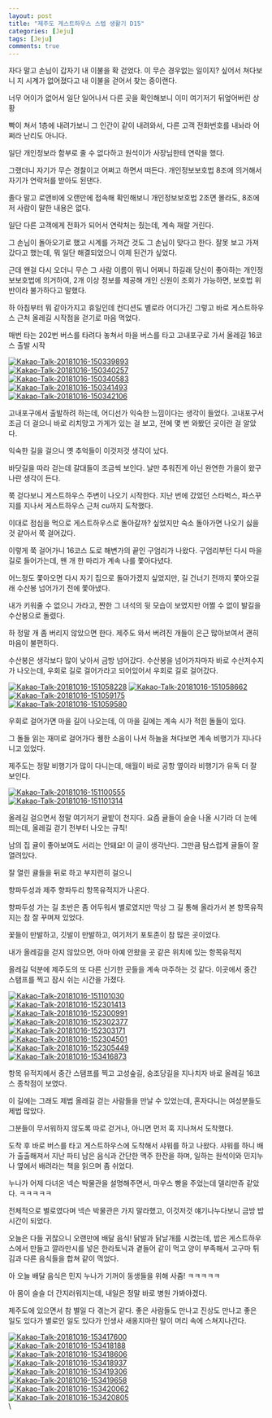 ```yaml
---
layout: post
title: "제주도 게스트하우스 스텝 생활기 D15" 
categories: [Jeju]
tags: [Jeju]
comments: true
---
```


<div> 
<p>
자다 말고 손님이 갑자기 내 이불을 확 걷었다. 
이 무슨 경우없는 일이지? 
싶어서 쳐다보니 
지 시계가 없어졌다고 내 이불을 걷어서 찾는 중이랜다. 

너무 어이가 없어서 일단 일어나서 다른 곳을 확인해보니
이미 여기저기 뒤엎어버린 상황 

빡이 쳐서 1층에 내려가보니 그 인간이 같이 내려와서, 
다른 고객 전화번호를 내놔라 어쩌라 
난리도 아니다. 

일단 개인정보라 함부로 줄 수 없다하고 
원석이가 사장님한테 연락을 했다. 

그랬더니 자기가 무슨 경찰이고 어쩌고 하면서 떠든다.
개인정보보호법 8조에 의거해서 자기가 
연락처를 받아도 된댄다. 

졸다 말고 로앤비에 오랜만에 접속해 
확인해보니 개인정보보호법 2조면 몰라도,
8조에 저 사람이 말한 내용은 없다. 

일단 다른 고객에게 전화가 되어서 연락처는 줬는데, 
계속 재랄 거린다. 

그 손님이 돌아오기로 했고 
시계를 가져간 것도 그 손님이 맞다고 한다. 
잘못 보고 가져갔다고 했는데,
뭐 일단 해결되었으니 이제 된건가 싶었다. 

근데 왠걸 다시 오더니 무슨 그 사람 이름이 뭐니 어쩌니 하길래
당신이 좋아하는 개인정보보호법에 의거하여, 
2개 이상 정보를 제공해 개인 신원이 조회가 가능하면,
보호법 위반이라 불가하다고 말했다. 

하 아침부터 뭐 같아가지고 휴일인데 컨디션도 별로라
어디가긴 그렇고 바로 게스트하우스 근처 올레길 시작점을 걷기로 마음 먹었다. 

매번 타는 202번 버스를 타려다 놓쳐서 
마을 버스를 타고 고내포구로 가서 올레길 16코스 출발 시작 
</p> 
<a href="https://ibb.co/igzBY0"><img src="https://preview.ibb.co/kWjOff/Kakao-Talk-20181016-150339893.jpg" alt="Kakao-Talk-20181016-150339893" border="0"></a><br />
<a href="https://ibb.co/b1JARL"><img src="https://preview.ibb.co/nxA1Y0/Kakao-Talk-20181016-150340257.jpg" alt="Kakao-Talk-20181016-150340257" border="0"></a><br />
<a href="https://ibb.co/i4b8D0"><img src="https://preview.ibb.co/eLqDff/Kakao-Talk-20181016-150340583.jpg" alt="Kakao-Talk-20181016-150340583" border="0"></a><br />
<a href="https://ibb.co/fezs6L"><img src="https://preview.ibb.co/d6OKmL/Kakao-Talk-20181016-150341493.jpg" alt="Kakao-Talk-20181016-150341493" border="0"></a><br />
<a href="https://ibb.co/fATDD0"><img src="https://preview.ibb.co/kBPmY0/Kakao-Talk-20181016-150342106.jpg" alt="Kakao-Talk-20181016-150342106" border="0"></a><br />

<p> 
고내포구에서 출발하려 하는데, 어디선가 익숙한 느낌이다는 생각이 들었다. 
고내포구서 조금 더 걸으니 바로 리치망고 가게가 있는 걸 보고, 
전에 몇 번 와봤던 곳이란 걸 알았다. 

익숙한 길을 걸으니 옛 추억들이 이것저것 생각이 났다. 

바닷길을 따라 걷는데 갈대들이 조금씩 보인다. 
날만 추워진게 아닌 완연한 가을이 왔구나란 생각이 든다. 

쭉 걷다보니 게스트하우스 주변이 나오기 시작한다. 
지난 번에 갔었던 스타벅스, 파스꾸지를 지나서 게스트하우스 근처 cu까지 도착했다. 

이대로 점심을 먹으로 게스트하우스로 돌아갈까? 싶었지만 
숙소 돌아가면 나오기 싫을것 같아서 쭉 걸어갔다. 

이렇게 쭉 걸어가니 16코스 도로 해변가의 끝인 구엄리가 나왔다. 
구엄리부턴 다시 마을길로 들어가는데,
왠 개 한 마리가 계속 나를 쫓아다녔다. 

어느정도 쫓아오면 다시 자기 집으로 돌아가겠지 싶었지만,
길 건너기 전까지 쫓아오길래 
수산봉 넘어가기 전에 쫓아냈다. 

내가 키워줄 수 없으니 가라고,
짠한 그 녀석의 뒷 모습이 보였지만 
어쩔 수 없이 발길을 수산봉으로 돌렸다. 

하 정말 개 좀 버리지 않았으면 한다. 
제주도 와서 버려진 개들이 은근 많아보여서 
괜히 마음이 불편하다. 

수산봉은 생각보다 많이 낮아서 금방 넘어갔다. 
수산봉을 넘어가자마자 바로 수산저수지가 나오는데, 
우회로 길로 걸어가라고 되어있어서 우회로 길로 걸어갔다. 
</p>
<a href="https://ibb.co/fmQh6L"><img src="https://preview.ibb.co/dEp9mL/Kakao-Talk-20181016-151058228.jpg" alt="Kakao-Talk-20181016-151058228" border="0"></a>
<a href="https://ibb.co/fgug0f"><img src="https://preview.ibb.co/d8J8ff/Kakao-Talk-20181016-151058662.jpg" alt="Kakao-Talk-20181016-151058662" border="0"></a><br />
<a href="https://ibb.co/m2cjLf"><img src="https://preview.ibb.co/iCrYD0/Kakao-Talk-20181016-151059175.jpg" alt="Kakao-Talk-20181016-151059175" border="0"></a><br />
<a href="https://ibb.co/eZtr0f"><img src="https://preview.ibb.co/dtZLt0/Kakao-Talk-20181016-151059580.jpg" alt="Kakao-Talk-20181016-151059580" border="0"></a><br />

<p>
우회로 걸어가면 마을 길이 나오는데, 
이 마을 길에는 계속 시가 적힌 돌들이 있다. 

그 돌들 읽는 재미로 걸어가다 궹한 소음이 나서 하늘을 쳐다보면
계속 비행기가 지나다니고 있었다. 

제주도는 정말 비행기가 많이 다니는데, 
애월이 바로 공항 옆이라 비행기가 유독 더 잘 보인다. 

</p>
<a href="https://ibb.co/dMS4mL"><img src="https://preview.ibb.co/fu3c6L/Kakao-Talk-20181016-151100555.jpg" alt="Kakao-Talk-20181016-151100555" border="0"></a><br />
<a href="https://ibb.co/fbzH6L"><img src="https://preview.ibb.co/gGJoD0/Kakao-Talk-20181016-151101314.jpg" alt="Kakao-Talk-20181016-151101314" border="0"></a><br />

<p>
올레길 걸으면서 정말 여기저기 귤밭이 천지다. 
요즘 귤들이 슬슬 나올 시기라 더 눈에 띄는데, 
올레길 걷기 전부터 나오는 규칙! 

남의 집 귤이 좋아보여도 서리는 안돼요! 
이 글이 생각난다. 
그만큼 탐스럽게 귤들이 잘 열려있다. 

잘 열린 귤들을 뒤로 하고 부지런히 걸으니 

향파두성과 
제주 향파두리 항목유적지가 나온다. 

향파두성 가는 길 초반은 좀 어두워서 별로였지만
막상 그 길 통해 올라가서 본 항목유적지는 참 잘 꾸며져 있었다. 

꽃들이 만발하고, 깃발이 만발하고,
여기저기 포토존이 참 많은 곳이었다. 

내가 올레길을 걷지 않았으면, 아마 아예 안왔을 곳 같은 
위치에 있는 항목유적지 

올레길 덕분에 제주도의 또 다른 신기한 곳들을 계속
마주하는 것 같다. 
이곳에서 중간 스탬프를 찍고 잠시 쉬는 시간을 가졌다. 
</p>
<a href="https://ibb.co/hpx4mL"><img src="https://preview.ibb.co/fGMVRL/Kakao-Talk-20181016-151101030.jpg" alt="Kakao-Talk-20181016-151101030" border="0"></a><br />
<a href="https://ibb.co/ezrat0"><img src="https://preview.ibb.co/fWR8D0/Kakao-Talk-20181016-152301413.jpg" alt="Kakao-Talk-20181016-152301413" border="0"></a><br />
<a href="https://ibb.co/fA8MY0"><img src="https://preview.ibb.co/hijvt0/Kakao-Talk-20181016-152300991.jpg" alt="Kakao-Talk-20181016-152300991" border="0"></a><br />
<a href="https://ibb.co/jrWEmL"><img src="https://preview.ibb.co/eaAkt0/Kakao-Talk-20181016-152302377.jpg" alt="Kakao-Talk-20181016-152302377" border="0"></a><br />
<a href="https://ibb.co/hNdmi0"><img src="https://preview.ibb.co/mqymi0/Kakao-Talk-20181016-152303171.jpg" alt="Kakao-Talk-20181016-152303171" border="0"></a><br />
<a href="https://ibb.co/n6pgGL"><img src="https://preview.ibb.co/iVmiVf/Kakao-Talk-20181016-152304501.jpg" alt="Kakao-Talk-20181016-152304501" border="0"></a><br />
<a href="https://ibb.co/kZcCO0"><img src="https://preview.ibb.co/jPAXO0/Kakao-Talk-20181016-152305449.jpg" alt="Kakao-Talk-20181016-152305449" border="0"></a><br />
<a href="https://ibb.co/nKXqAf"><img src="https://preview.ibb.co/gHtabL/Kakao-Talk-20181016-153416873.jpg" alt="Kakao-Talk-20181016-153416873" border="0"></a><br />

<p>
항목 유적지에서 중간 스탬프를 찍고 
고성숲길, 숭조당길을 지나치자 바로 올레길 16코스 종착점이 보였다. 
  
이 길에는 그래도 제법 올레길 걷는 사람들을 만날 수 있었는데, 
혼자다니는 여성분들도 제법 많았다. 

그분들이 무서워하지 않도록 따로 걷거나, 아니면 먼저 훅 지나쳐서 도착했다. 

도착 후 바로 버스를 타고 게스트하우스에 도착해서 샤워를 하고 나왔다. 
샤워를 하니 배가 출출해져서 지난 파티 남은 음식과 간단한 맥주 한잔을 하며, 
일하는 원석이와 민지누나 옆에서 배려라는 책을 읽으며 좀 쉬었다. 

누나가 어제 다녀온 넥슨 박물관을 설명해주면서, 
마우스 빵을 주었는데 델리만쥬 같았다. ㅋㅋㅋㅋㅋ 

전체적으로 별로였다며 넥슨 박물관은 가지 말라했고, 
이것저것 얘기나누다보니 금방 밥 시간이 되었다. 

오늘은 다들 귀찮으니 오랜만에 배달 음식! 
닭발과 닭날개를 시켰는데, 밥은 게스트하우스에서 만들고 
깔라만시를 넣은 한라토닉과 곁들어 같이 먹고 양이 부족해서 
고구마 튀김과 다른 음식들을 합쳐 같이 먹었다.

아 오늘 배달 음식은 민지 누나가 기꺼이 동생들을 위해 사줌! ㅋㅋㅋㅋㅋ 

아 몸이 슬슬 더 간지러워지는데, 
내일은 정말 바로 병원 가봐야겠다.

제주도에 있으면서 참 별일 다 겪는거 같다. 
좋은 사람들도 만나고 진상도 만나고 
좋은 일도 있다가 별로인 일도 있다가 
인생사 새옹지마란 말이 머리 속에 스쳐지나간다. 
</p>
<a href="https://ibb.co/cRswi0"><img src="https://preview.ibb.co/mAYQbL/Kakao-Talk-20181016-153417600.jpg" alt="Kakao-Talk-20181016-153417600" border="0"></a><br />
<a href="https://ibb.co/bMDoVf"><img src="https://preview.ibb.co/hcZHO0/Kakao-Talk-20181016-153418188.jpg" alt="Kakao-Talk-20181016-153418188" border="0"></a><br />
<a href="https://ibb.co/b9iGGL"><img src="https://preview.ibb.co/c3j1i0/Kakao-Talk-20181016-153418606.jpg" alt="Kakao-Talk-20181016-153418606" border="0"></a><br />
<a href="https://ibb.co/h9k7O0"><img src="https://preview.ibb.co/fTSbGL/Kakao-Talk-20181016-153418937.jpg" alt="Kakao-Talk-20181016-153418937" border="0"></a><br />
<a href="https://ibb.co/jNUj30"><img src="https://preview.ibb.co/kPCRGL/Kakao-Talk-20181016-153419306.jpg" alt="Kakao-Talk-20181016-153419306" border="0"></a><br />
<a href="https://ibb.co/n34vAf"><img src="https://preview.ibb.co/h28Nqf/Kakao-Talk-20181016-153419658.jpg" alt="Kakao-Talk-20181016-153419658" border="0"></a><br />
<a href="https://ibb.co/cujj30"><img src="https://preview.ibb.co/hA5DwL/Kakao-Talk-20181016-153420062.jpg" alt="Kakao-Talk-20181016-153420062" border="0"></a><br />
<a href="https://ibb.co/nAPj30"><img src="https://preview.ibb.co/mdoBi0/Kakao-Talk-20181016-153420805.jpg" alt="Kakao-Talk-20181016-153420805" border="0"></a><br />\


</div>

